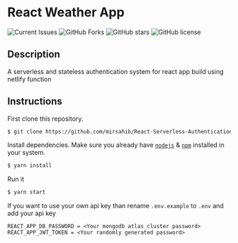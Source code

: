 # React Weather App

![Current Issues](https://img.shields.io/github/issues/mirsahib/React-Weather-App)
![GitHub Forks](https://img.shields.io/github/forks/mirsahib/React-Weather-App)
![GitHub stars](https://img.shields.io/github/stars/mirsahib/React-Weather-App)
![GitHub license](https://img.shields.io/github/license/mirsahib/React-Weather-App?style=flat-square)

## Description

A serverless and stateless authentication system for react app build using netlify function

## Instructions

First clone this repository.

```bash
$ git clone https://github.com/mirsahib/React-Serverless-Authentication.git
```

Install dependencies. Make sure you already have [`nodejs`](https://nodejs.org/en/) & [`npm`](https://www.npmjs.com/) installed in your system.

```bash
$ yarn install
```

Run it

```bash
$ yarn start
```

If you want to use your own api key than rename `.env.example` to `.env` and add your api key

```
REACT_APP_DB_PASSWORD = <Your mongodb atlas cluster password>
REACT_APP_JWT_TOKEN = <Your randomly generated password>
```
